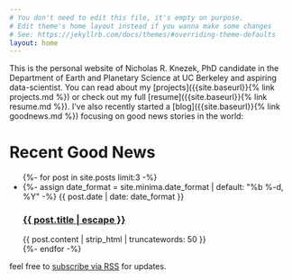 ```yaml
---
# You don't need to edit this file, it's empty on purpose.
# Edit theme's home layout instead if you wanna make some changes
# See: https://jekyllrb.com/docs/themes/#overriding-theme-defaults
layout: home
---
```


<!-- # Nicholas R. Knezek -->
This is the personal website of Nicholas R. Knezek, PhD candidate in the Department of Earth and Planetary Science at UC Berkeley and aspiring data-scientist. You can read about my [projects]({{site.baseurl}}{% link projects.md %}) or check out my full [resume]({{site.baseurl}}{% link resume.md %}). I've also recently started a [blog]({{site.baseurl}}{% link goodnews.md %}) focusing on good news stories in the world:

# Recent Good News
<div class="home">
    <ul class="post-list">
      {%- for post in site.posts limit:3 -%}
      <li>
        {%- assign date_format = site.minima.date_format | default: "%b %-d, %Y" -%}
        <span class="post-meta">{{ post.date | date: date_format }}</span>
        <h3>
          <a class="post-link" href="{{ post.url | relative_url }}">
            {{ post.title | escape }}
          </a>
        </h3>
        {{ post.content | strip_html | truncatewords: 50 }}
      </li>
      {%- endfor -%}
    </ul>
</div>
feel free to <a href="{{ "/feed.xml" | relative_url }}">subscribe via RSS</a> for updates.

